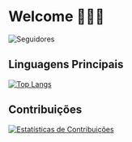 # Welcome 👋👋👋
![Seguidores](https://img.shields.io/github/followers/pedrxx?style=social)

## Linguagens Principais

[![Top Langs](https://github-readme-stats.vercel.app/api/top-langs/?username=pedrxx&layout=compact)](https://github.com/pedrxx)

## Contribuições

[![Estatísticas de Contribuições](https://github-readme-streak-stats.herokuapp.com/?user=pedrxx)](https://github.com/pedrxx)
